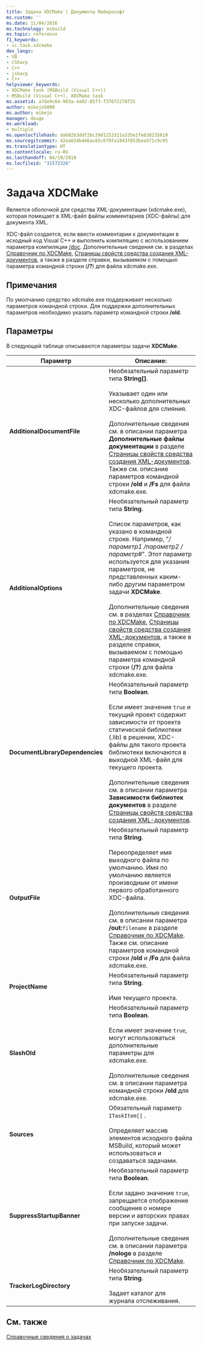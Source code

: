 ```yaml
---
title: Задача XDCMake | Документы Майкрософт
ms.custom: ''
ms.date: 11/04/2016
ms.technology: msbuild
ms.topic: reference
f1_keywords:
- vc.task.xdcmake
dev_langs:
- VB
- CSharp
- C++
- jsharp
- C++
helpviewer_keywords:
- XDCMake task (MSBuild (Visual C++))
- MSBuild (Visual C++), XDCMake task
ms.assetid: a7de9c64-903a-4a02-85f3-f37672270f25
author: mikejo5000
ms.author: mikejo
manager: douge
ms.workload:
- multiple
ms.openlocfilehash: dab82b3ddf2bc39d1253321a335e1fe838235819
ms.sourcegitcommit: 42ea834b446ac65c679fa1043f853bea5f1c9c95
ms.translationtype: HT
ms.contentlocale: ru-RU
ms.lasthandoff: 04/19/2018
ms.locfileid: "31572326"
---
```

# <a name="xdcmake-task"></a>Задача XDCMake
Является оболочкой для средства XML-документации (xdcmake.exe), которая помещает в XML-файл файлы комментариев (XDC-файлы) для документа XML.  
  
 XDC-файл создается, если ввести комментарии к документации в исходный код Visual C++ и выполнить компиляцию с использованием параметра компиляции [/doc](/cpp/build/reference/doc-process-documentation-comments-c-cpp). Дополнительные сведения см. в разделах [Справочник по XDCMake](/cpp/ide/xdcmake-reference), [Страницы свойств средства создания XML-документов](/cpp/ide/xml-document-generator-tool-property-pages), а также в разделе справки, вызываемом с помощью параметра командной строки (**/?**) для файла xdcmake.exe.  
  
## <a name="remarks"></a>Примечания  
 По умолчанию средство xdcmake.exe поддерживает несколько параметров командной строки. Для поддержки дополнительных параметров необходимо указать параметр командной строки **/old**.  
  
## <a name="parameters"></a>Параметры  
 В следующей таблице описываются параметры задачи **XDCMake**.  
  
|Параметр|Описание:|  
|---------------|-----------------|  
|**AdditionalDocumentFile**|Необязательный параметр типа **String[]**.<br /><br /> Указывает один или несколько дополнительных XDC-файлов для слияния.<br /><br /> Дополнительные сведения см. в описании параметра **Дополнительные файлы документации** в разделе [Страницы свойств средства создания XML-документов](/cpp/ide/xml-document-generator-tool-property-pages). Также см. описание параметров командной строки **/old** и **/Fs** для файла xdcmake.exe.|  
|**AdditionalOptions**|Необязательный параметр типа **String**.<br /><br /> Список параметров, как указано в командной строке. Например, "*/параметр1 /параметр2 /параметр#*". Этот параметр используется для указания параметров, не представленных каким-либо другим параметром задачи **XDCMake**.<br /><br /> Дополнительные сведения см. в разделах [Справочник по XDCMake](/cpp/ide/xdcmake-reference), [Страницы свойств средства создания XML-документов](/cpp/ide/xml-document-generator-tool-property-pages), а также в разделе справки, вызываемом с помощью параметра командной строки (**/?**) для файла xdcmake.exe.|  
|**DocumentLibraryDependencies**|Необязательный параметр типа **Boolean**.<br /><br /> Если имеет значение `true` и текущий проект содержит зависимости от проекта статической библиотеки (.lib) в решении, XDC-файлы для такого проекта библиотеки включаются в выходной XML-файл для текущего проекта.<br /><br /> Дополнительные сведения см. в описании параметра **Зависимости библиотек документов** в разделе [Страницы свойств средства создания XML-документов](/cpp/ide/xml-document-generator-tool-property-pages).|  
|**OutputFile**|Необязательный параметр типа **String**.<br /><br /> Переопределяет имя выходного файла по умолчанию. Имя по умолчанию является производным от имени первого обработанного XDC-файла.<br /><br /> Дополнительные сведения см. в описании параметра **/out:**`filename` в разделе [Справочник по XDCMake](/cpp/ide/xdcmake-reference). Также см. описание параметров командной строки **/old** и **/Fo** для файла xdcmake.exe.|  
|**ProjectName**|Необязательный параметр типа **String**.<br /><br /> Имя текущего проекта.|  
|**SlashOld**|Необязательный параметр типа **Boolean**.<br /><br /> Если имеет значение `true`, могут использоваться дополнительные параметры для xdcmake.exe.<br /><br /> Дополнительные сведения см. в описании параметра командной строки **/old** для xdcmake.exe.|  
|**Sources**|Обязательный параметр `ITaskItem[]` .<br /><br /> Определяет массив элементов исходного файла MSBuild, который может использоваться и создаваться задачами.|  
|**SuppressStartupBanner**|Необязательный параметр типа **Boolean**.<br /><br /> Если задано значение `true`, запрещается отображение сообщения о номере версии и авторских правах при запуске задачи.<br /><br /> Дополнительные сведения см. в описании параметра **/nologo** в разделе [Справочник по XDCMake](/cpp/ide/xdcmake-reference).|  
|**TrackerLogDirectory**|Необязательный параметр типа **String**.<br /><br /> Задает каталог для журнала отслеживания.|  
  
## <a name="see-also"></a>См. также  
 [Справочные сведения о задачах](../msbuild/msbuild-task-reference.md)